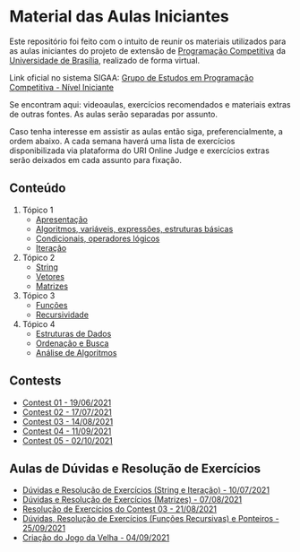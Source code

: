 # Material das Aulas Iniciantes

Este repositório foi feito com o intuito de reunir os materiais utilizados para as aulas iniciantes do projeto de extensão de [Programação Competitiva](http://maratona.unb.br/) da [Universidade de Brasília](http://www.unb.br/), realizado de forma virtual.

Link oficial no sistema SIGAA: [Grupo de Estudos em Programação Competitiva - Nível Iniciante](https://sig.unb.br/sigaa/link/public/extensao/visualizacaoAcaoExtensao/1971)

Se encontram aqui: videoaulas, exercícios recomendados e materiais extras de outras fontes. As aulas serão separadas por assunto.

Caso tenha interesse em assistir as aulas então siga, preferencialmente, a ordem abaixo. A cada semana haverá uma lista de exercícios disponibilizada via plataforma do URI Online Judge e exercícios extras serão deixados em cada assunto para fixação. 

## Conteúdo

1. Tópico 1
    - [Apresentação](introdução/README.md)
    - [Algoritmos, variáveis, expressões, estruturas básicas](algoritmos_variaveis_expressões_estruturas_basicas/README.md)
    - [Condicionais, operadores lógicos](condicionais_operadores_logicos/README.md)
    - [Iteração](iteração/README.md)
2. Tópico 2
    - [String](string/README.md)
    - [Vetores](vetores/README.md)
    - [Matrizes](matrizes/README.md)
3. Tópico 3
    - [Funções](funções/README.md)
    - [Recursividade](recursividade/README.md)
4. Tópico 4
    - [Estruturas de Dados](eds/README.md)
    - [Ordenação e Busca](ordenacaoEBusca/README.md)
    - [Análise de Algoritmos](complexidades/README.md)


## Contests

- [Contest 01 - 19/06/2021](contest01/README.md)
- [Contest 02 - 17/07/2021](contest02/README.md)
- [Contest 03 - 14/08/2021](contest03/README.md)
- [Contest 04 - 11/09/2021](contest04/README.md)
- [Contest 05 - 02/10/2021](contest05/README.md)

## Aulas de Dúvidas e Resolução de Exercícios
- [Dúvidas e Resolução de Exercícios (String e Iteração) - 10/07/2021](dúvidas_e_resolução_de_exercicios_string_e_iteração/README.md)
- [Dúvidas e Resolução de Exercícios (Matrizes) - 07/08/2021](dúvidas_e_resolução_de_exercicios_matrizes/README.md)
- [Resolução de Exercícios do Contest 03 - 21/08/2021](contest03/README.md)
- [Dúvidas, Resolução de Exercícios (Funções Recursivas) e Ponteiros - 25/09/2021](recursividade/README.md)
- [Criação do Jogo da Velha - 04/09/2021](jogo_da_velha/README.md)